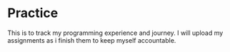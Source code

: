 # Practice
This is to track my programming experience and journey. I will upload my assignments as i finish them to keep myself accountable.
